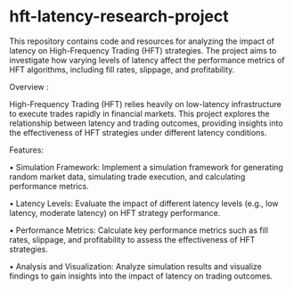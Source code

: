 # hft-latency-research-project 

This repository contains code and resources for analyzing the impact of latency on High-Frequency Trading (HFT) strategies. The project aims to investigate how varying levels of latency affect the performance metrics of HFT algorithms, including fill rates, slippage, and profitability.

Overview : 

High-Frequency Trading (HFT) relies heavily on low-latency infrastructure to execute trades rapidly in financial markets. This project explores the relationship between latency and trading outcomes, providing insights into the effectiveness of HFT strategies under different latency conditions.

Features: 

• Simulation Framework: Implement a simulation framework for generating random market data, simulating trade execution, and calculating performance metrics.

• Latency Levels: Evaluate the impact of different latency levels (e.g., low latency, moderate latency) on HFT strategy performance.

• Performance Metrics: Calculate key performance metrics such as fill rates, slippage, and profitability to assess the effectiveness of HFT strategies.

• Analysis and Visualization: Analyze simulation results and visualize findings to gain insights into the impact of latency on trading outcomes.